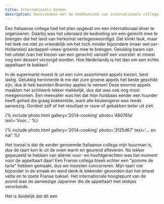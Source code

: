 ```yaml
---
title: Internationals Dinner
description: Kennismaken met de kookkunsten van internationale collega's.
---
```

Een Italiaanse collega had het plan opgevat om een internationaal diner te organiseren. Daarbij was het uiteraard de bedoeling om een gerecht mee te brengen dat het land van herkomst vertegenwoordigd. Dat klinkt leuk, maar het leek me niet zo vriendelijk om het toch minder bijzondere (maar wel oer-Hollandse) aardappel-vlees-groente mee te brengen. Gelukkig kwam van het uitstel (van het kiezen van een gerecht) vanzelf een voorstel: er moest nog een dessert verzorgd worden. Hoe Nederlands is het dan om een echte appeltaart te bakken!

<a name="more"></a>

In de supermarkt moest ik uit een ruim assortiment appels kiezen, best lastig. Gelukkig herinnerde ik me dat zure groene appels het beste geschikt zijn, dus ik heb besloten Bramley apples te nemen! Deze enorme appels maakten het schilwerk lekker makkelijk, dus dat was ook nog mooi meegenomen. Een meevaller was het dat mijn huisbaas eerder een huurder heeft gehad die graag kokkerelde, want alle keukengerei was reeds aanwezig. Oordeel zelf of het resultaat er rauw of gebakken beter uit ziet:

{% include photo.html
    gallery='2014-cooking'
    photo='480761a'
    text='Voor...'
%}

{% include photo.html
    gallery='2014-cooking'
    photo='2f25d67'
    text='... en na!'
%}

Het toeval is dat de eerder genoemde Italiaanse collega mijn buurman is, dus de taart kon ik uit de oven warm en geurend afleveren. Na lekker gepeuzeld te hebben van allerlei voor- en hoofdgerechten was het moment voor de appeltaart daar! Een Franse collega bleek echter een "pomme de tarte" hebben gemaakt, dus we moesten concurreren. Mijn taart viel bijzonder in de smaak en werd denk ik lekkerder gevonden dan het ietwat vette en te zoete Franse baksel. Het internationale hoogtepunt van de avond was de aanwezige Japanner die de appeltaart met stokjes verorberde.

Het is duidelijk dat dit een